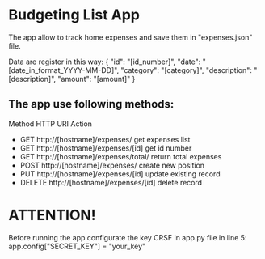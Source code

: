 # Budgeting List App

The app allow to track home expenses and save them in "expenses.json" file.

Data are register in this way:
{
    "id": "[id_number]",
    "date": "[date_in_format_YYYY-MM-DD]",
    "category": "[category]",
    "description": "[description]",
    "amount": "[amount]"
}

## The app use following methods:

Method  HTTP 	URI 	Action
- GET 	http://[hostname]/expenses/ 	get expenses list
- GET 	http://[hostname]/expenses/[id] 	get id number
- GET 	http://[hostname]/expenses/total/  return total expenses
- POST 	http://[hostname]/expenses/ 	create new position
- PUT 	http://[hostname]/expenses/[id] 	update existing record
- DELETE 	http://[hostname]/expenses/[id] 	delete record

# ATTENTION!
Before running the app configurate the key CRSF in app.py file in line 5:
app.config["SECRET_KEY"] = "your_key"
